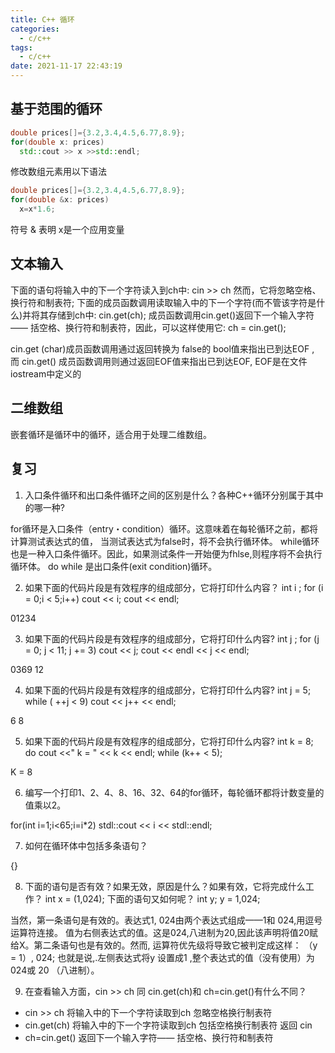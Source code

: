 ```yaml
---
title: C++ 循环
categories:
  - c/c++
tags:
  - c/c++
date: 2021-11-17 22:43:19
---
```


## 基于范围的循环

```c++
double prices[]={3.2,3.4,4.5,6.77,8.9};
for(double x: prices)
  std::cout >> x >>std::endl;
```
修改数组元素用以下语法

```c++
double prices[]={3.2,3.4,4.5,6.77,8.9};
for(double &x: prices)
  x=x*1.6;
```
符号 & 表明 x是一个应用变量


## 文本输入

下面的语句将输入中的下一个字符读入到ch中:
cin >> ch
然而，它将忽略空格、换行符和制表符;
下面的成员函数调用读取输入中的下一个字符(而不管该字符是什么)并将其存储到ch中:
cin.get(ch);
成员函数调用cin.get()返回下一个输入字符—— 括空格、换行符和制表符，因此，可以这样使用它:
ch = cin.get();

cin.get (char)成员函数调用通过返回转换为 false的 bool值来指出已到达EOF ,
而 cin.get() 成员函数调用则通过返回EOF值来指出已到达EOF, 
EOF是在文件iostream中定义的

## 二维数组

嵌套循环是循环中的循环，适合用于处理二维数组。

## 复习

1. 入口条件循环和出口条件循环之间的区别是什么？各种C++循环分别属于其中的哪一种?

for循环是入口条件（entry・condition）循环。这意味着在每轮循环之前，都将计算测试表达式的值， 当测试表达式为false时，将不会执行循环体。
while循环也是一种入口条件循环。因此，如果测试条件一开始便为fhlse,则程序将不会执行循环体。
do while 是出口条件(exit condition)循环。

2. 如果下面的代码片段是有效程序的组成部分，它将打印什么内容？
int i ;
for (i = 0;i < 5;i++) 
  cout << i; 
cout << endl;

01234

3. 如果下面的代码片段是有效程序的组成部分，它将打印什么内容?
int j ; 
for (j = 0; j < 11; j += 3) 
  cout << j;
cout << endl << j << endl;

0369
12

4. 如果下面的代码片段是有效程序的组成部分，它将打印什么内容?
int j = 5;
while ( ++j < 9) 
  cout << j++ << endl;

6
8


5. 如果下面的代码片段是有效程序的组成部分，它将打印什么内容?
int k = 8;
do
  cout <<" k = " << k << endl; 
while (k++ < 5);

K = 8


6. 编写一个打印1、2、4、8、16、32、64的for循环，每轮循环都将计数变量的值乘以2。 

for(int i=1;i<65;i=i*2)
  stdl::cout << i << stdl::endl;

7. 如何在循环体中包括多条语句？

{}

8. 下面的语句是否有效？如果无效，原因是什么？如果有效，它将完成什么工作？
int x = (1,024);
下面的语句又如何呢？
int y; y = 1,024;

当然，第一条语句是有效的。表达式1, 024由两个表达式组成——1和 024,用逗号运算符连接。
值为右侧表达式的值。这是024,八进制为20,因此该声明将值20赋给X。第二条语句也是有效的。然而,
运算符优先级将导致它被判定成这样：
（y = 1）, 024;
也就是说,.左侧表达式将y 设置成1 ,整个表达式的值（没有使用）为024或 20 （八进制）。

9. 在查看输入方面，cin >> ch 同 cin.get(ch)和 ch=cin.get()有什么不同？

- cin >> ch 将输入中的下一个字符读取到ch 忽略空格换行制表符 
- cin.get(ch) 将输入中的下一个字符读取到ch 包括空格换行制表符 返回 cin
- ch=cin.get() 返回下一个输入字符—— 括空格、换行符和制表符
